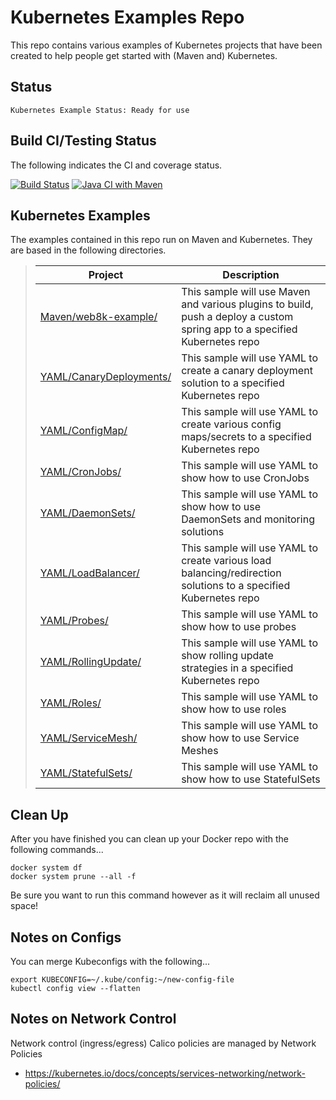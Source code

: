 Kubernetes Examples Repo
========================

This repo contains various examples of Kubernetes projects that have been created to help people get started with (Maven and) Kubernetes.

Status
------
````
Kubernetes Example Status: Ready for use
````
Build CI/Testing Status
-----------------------
The following indicates the CI and coverage status.

[![Build Status](https://travis-ci.org/tpayne/kubernetes-examples.svg?branch=main)](https://travis-ci.org/tpayne/kubernetes-examples)
[![Java CI with Maven](https://github.com/tpayne/kubernetes-examples/actions/workflows/maven.yml/badge.svg?branch=main)](https://github.com/tpayne/kubernetes-examples/actions/workflows/maven.yml)

Kubernetes Examples
-------------------
The examples contained in this repo run on Maven and Kubernetes. They are based in the following directories.

>| Project | Description | 
>| ------- | ----------- |
>| [Maven/web8k-example/](https://github.com/tpayne/kubernetes-examples/tree/main/Maven/web8k-example) | This sample will use Maven and various plugins to build, push a deploy a custom spring app to a specified Kubernetes repo |
>| [YAML/CanaryDeployments/](https://github.com/tpayne/kubernetes-examples/tree/main/YAML/CanaryDeployments) | This sample will use YAML to create a canary deployment solution to a specified Kubernetes repo |
>| [YAML/ConfigMap/](https://github.com/tpayne/kubernetes-examples/tree/main/YAML/ConfigMap) | This sample will use YAML to create various config maps/secrets to a specified Kubernetes repo |
>| [YAML/CronJobs/](https://github.com/tpayne/kubernetes-examples/tree/main/YAML/CronJobs) | This sample will use YAML to show how to use CronJobs |
>| [YAML/DaemonSets/](https://github.com/tpayne/kubernetes-examples/tree/main/YAML/DaemonSets) | This sample will use YAML to show how to use DaemonSets and monitoring solutions |
>| [YAML/LoadBalancer/](https://github.com/tpayne/kubernetes-examples/tree/main/YAML/LoadBalancer) | This sample will use YAML to create various load balancing/redirection solutions to a specified Kubernetes repo |
>| [YAML/Probes/](https://github.com/tpayne/kubernetes-examples/tree/main/YAML/Probes) | This sample will use YAML to show how to use probes |
>| [YAML/RollingUpdate/](https://github.com/tpayne/kubernetes-examples/tree/main/YAML/RollingUpdate) | This sample will use YAML to show rolling update strategies in a specified Kubernetes repo |
>| [YAML/Roles/](https://github.com/tpayne/kubernetes-examples/tree/main/YAML/Roles) | This sample will use YAML to show how to use roles |
>| [YAML/ServiceMesh/](https://github.com/tpayne/kubernetes-examples/tree/main/YAML/ServiceMesh) | This sample will use YAML to show how to use Service Meshes |
>| [YAML/StatefulSets/](https://github.com/tpayne/kubernetes-examples/tree/main/YAML/StatefulSets) | This sample will use YAML to show how to use StatefulSets |

Clean Up
--------
After you have finished you can clean up your Docker repo with the following commands...

    docker system df
    docker system prune --all -f
    
Be sure you want to run this command however as it will reclaim all unused space!

Notes on Configs
----------------
You can merge Kubeconfigs with the following...
    
    export KUBECONFIG=~/.kube/config:~/new-config-file 
    kubectl config view --flatten

Notes on Network Control
------------------------
Network control (ingress/egress) Calico policies are managed by Network Policies
- https://kubernetes.io/docs/concepts/services-networking/network-policies/
